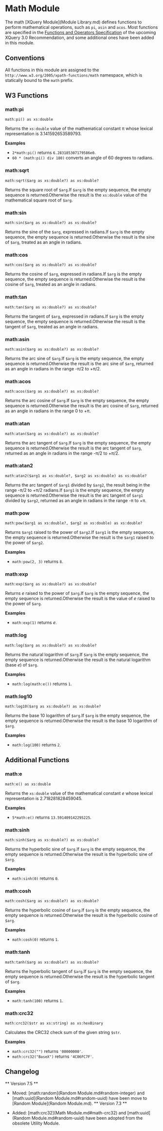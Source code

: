 
# Math Module
 


 
The math [XQuery Module](Module Library.md) defines functions to perform mathematical operations, such as `pi`, `asin` and `acos`. Most functions are specified in the [Functions and Operators Specification](http://www.w3.org/TR/xpath-functions-30/) of the upcoming XQuery 3.0 Recommendation, and some additional ones have been added in this module. 

 
## Conventions

All functions in this module are assigned to the `http://www.w3.org/2005/xpath-functions/math` namespace, which is statically bound to the `math` prefix. 

 
## W3 Functions

### math:pi

`math:pi() as xs:double`

Returns the `xs:double` value of the mathematical constant π whose lexical representation is 3.141592653589793. 

**Examples**

 * `2*math:pi()`  returns `6.283185307179586e0`. 
 * `60 * (math:pi() div 180)`  converts an angle of 60 degrees to radians. 


### math:sqrt

`math:sqrt($arg as xs:double?) as xs:double?`

Returns the square root of `$arg`.If `$arg` is the empty sequence, the empty sequence is returned.Otherwise the result is the `xs:double` value of the mathematical square root of `$arg`. 


### math:sin

`math:sin($arg as xs:double?) as xs:double?`

Returns the sine of the `$arg`, expressed in radians.If `$arg` is the empty sequence, the empty sequence is returned.Otherwise the result is the sine of `$arg`, treated as an angle in radians. 


### math:cos

`math:cos($arg as xs:double?) as xs:double?`

Returns the cosine of `$arg`, expressed in radians.If `$arg` is the empty sequence, the empty sequence is returned.Otherwise the result is the cosine of `$arg`, treated as an angle in radians. 


### math:tan

`math:tan($arg as xs:double?) as xs:double?`

Returns the tangent of `$arg`, expressed in radians.If `$arg` is the empty sequence, the empty sequence is returned.Otherwise the result is the tangent of `$arg`, treated as an angle in radians. 


### math:asin

`math:asin($arg as xs:double?) as xs:double?`

Returns the arc sine of `$arg`.If `$arg` is the empty sequence, the empty sequence is returned.Otherwise the result is the arc sine of `$arg`, returned as an angle in radians in the range -π/2 to +π/2. 


### math:acos

`math:acos($arg as xs:double?) as xs:double?`

Returns the arc cosine of `$arg`.If `$arg` is the empty sequence, the empty sequence is returned.Otherwise the result is the arc cosine of `$arg`, returned as an angle in radians in the range 0 to +π. 


### math:atan

`math:atan($arg as xs:double?) as xs:double?`

Returns the arc tangent of `$arg`.If `$arg` is the empty sequence, the empty sequence is returned.Otherwise the result is the arc tangent of `$arg`, returned as an angle in radians in the range -π/2 to +π/2. 


### math:atan2

`math:atan2($arg1 as xs:double?, $arg2 as xs:double) as xs:double?`

Returns the arc tangent of `$arg1` divided by `$arg2`, the result being in the range -π/2 to +π/2 radians.If `$arg1` is the empty sequence, the empty sequence is returned.Otherwise the result is the arc tangent of `$arg1` divided by `$arg2`, returned as an angle in radians in the range -π to +π. 


### math:pow

`math:pow($arg1 as xs:double?, $arg2 as xs:double) as xs:double?`

Returns `$arg1` raised to the power of `$arg2`.If `$arg1` is the empty sequence, the empty sequence is returned.Otherwise the result is the `$arg1` raised to the power of `$arg2`. 

**Examples**

 * `math:pow(2, 3)`  returns `8`. 


### math:exp

`math:exp($arg as xs:double?) as xs:double?`

Returns _e_ raised to the power of `$arg`.If `$arg` is the empty sequence, the empty sequence is returned.Otherwise the result is the value of _e_ raised to the power of `$arg`. 

**Examples**

 * `math:exp(1)`  returns _e_. 


### math:log

`math:log($arg as xs:double?) as xs:double?`

Returns the natural logarithm of `$arg`.If `$arg` is the empty sequence, the empty sequence is returned.Otherwise the result is the natural logarithm (base _e_) of `$arg`. 

**Examples**

 * `math:log(math:e())`  returns `1`. 


### math:log10

`math:log10($arg as xs:double?) as xs:double?`

Returns the base 10 logarithm of `$arg`.If `$arg` is the empty sequence, the empty sequence is returned.Otherwise the result is the base 10 logarithm of `$arg`. 

**Examples**

 * `math:log(100)`  returns `2`. 

 
## Additional Functions

### math:e

`math:e() as xs:double`

Returns the `xs:double` value of the mathematical constant _e_ whose lexical representation is 2.718281828459045. 

**Examples**

 * `5*math:e()`  returns `13.591409142295225`. 


### math:sinh

`math:sinh($arg as xs:double?) as xs:double?`

Returns the hyperbolic sine of `$arg`.If `$arg` is the empty sequence, the empty sequence is returned.Otherwise the result is the hyperbolic sine of `$arg`. 

**Examples**

 * `math:sinh(0)`  returns `0`. 


### math:cosh

`math:cosh($arg as xs:double?) as xs:double?`

Returns the hyperbolic cosine of `$arg`.If `$arg` is the empty sequence, the empty sequence is returned.Otherwise the result is the hyperbolic cosine of `$arg`. 

**Examples**

 * `math:cosh(0)`  returns `1`. 


### math:tanh

`math:tanh($arg as xs:double?) as xs:double?`

Returns the hyperbolic tangent of `$arg`.If `$arg` is the empty sequence, the empty sequence is returned.Otherwise the result is the hyperbolic tangent of `$arg`. 

**Examples**

 * `math:tanh(100)`  returns `1`. 


### math:crc32

`math:crc32($str as xs:string) as xs:hexBinary`

Calculates the CRC32 check sum of the given string `$str`. 

**Examples**

 * `math:crc32("")`  returns `'00000000'`. 
 * `math:crc32("BaseX")`  returns `'4C06FC7F'`. 

 
## Changelog
** Version 7.5 **

 * Moved: [math:random](Random Module.md#random-integer) and [math:uuid](Random Module.md#random-uuid) have been move to [Random Module](Random Module.md). 
** Version 7.3 **

 * Added: [math:crc32](Math Module.md#math-crc32) and [math:uuid](Random Module.md#random-uuid) have been adopted from the obsolete Utility Module. 

